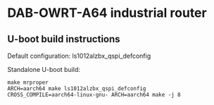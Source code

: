 # DAB-OWRT-A64 industrial router

## U-boot build instructions

Default configuration: ls1012alzbx_qspi_defconfig

Standalone U-boot build:
```
make mrproper
ARCH=aarch64 make ls1012alzbx_qspi_defconfig
CROSS_COMPILE=aarch64-linux-gnu- ARCH=aarch64 make -j 8
```

